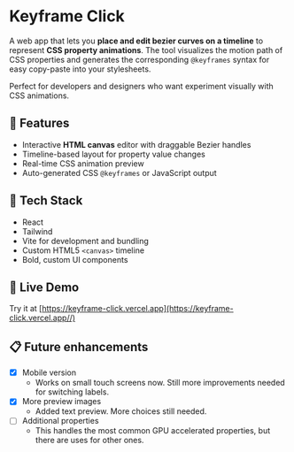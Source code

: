 # Keyframe Click

A web app that lets you **place and edit bezier curves on a timeline** to represent **CSS property animations**. The tool visualizes the motion path of CSS properties and generates the corresponding `@keyframes` syntax for easy copy-paste into your stylesheets.

Perfect for developers and designers who want experiment visually with CSS animations.

## 🚀 Features

- Interactive **HTML canvas** editor with draggable Bezier handles
- Timeline-based layout for property value changes
- Real-time CSS animation preview
- Auto-generated CSS `@keyframes` or JavaScript output

## 🧰 Tech Stack

- React
- Tailwind
- Vite for development and bundling
- Custom HTML5 `<canvas>` timeline
- Bold, custom UI components

## 🧪 Live Demo

Try it at [https://keyframe-click.vercel.app](https://keyframe-click.vercel.app//)

## 📋 Future enhancements

- [x] Mobile version
  - Works on small touch screens now. Still more improvements needed for switching labels.
- [x] More preview images
  - Added text preview. More choices still needed.
- [ ] Additional properties
  - This handles the most common GPU accelerated properties, but there are uses for other ones.

